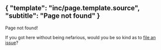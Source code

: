 {
    "template": "inc/page.template.source",
    "subtitle": "Page not found"
}
---
Page not found!

If you got here without being nefarious, would you be so kind as to
 [file an issue](https://github.com/go-kit/go-kit.github.io/issues/new)?
